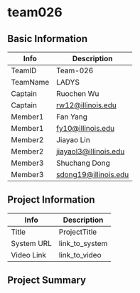 # team026

## Basic Information

|   Info      |        Description     |
| ----------- | ---------------------- |
| TeamID      |        Team-026        |
| TeamName    |         LADYS          |
| Captain     |       Ruochen Wu       |
| Captain     |  rw12@illinois.edu     |
| Member1     |        Fan Yang        |
| Member1     |   fy10@illinois.edu    |
| Member2     |    Jiayao Lin          |
| Member2     |  jiayaol3@illinois.edu |
| Member3     |    Shuchang Dong       |
| Member3     | sdong19@illinois.edu   |

## Project Information

|   Info      |        Description     |
| ----------- | ---------------------- |
|  Title      |       ProjectTitle     |
| System URL  |      link_to_system    |
| Video Link  |      link_to_video     |

## Project Summary

